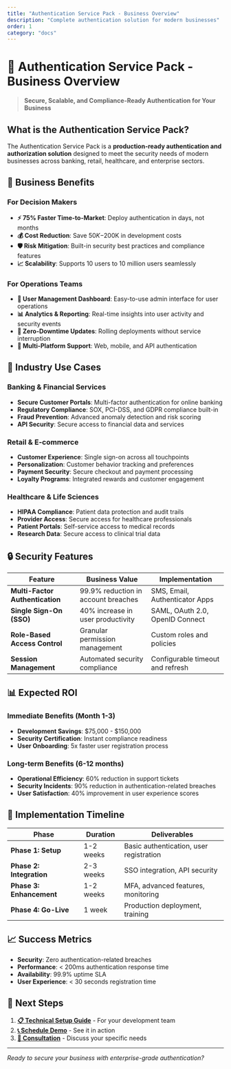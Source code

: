 ```yaml
---
title: "Authentication Service Pack - Business Overview"
description: "Complete authentication solution for modern businesses"
order: 1
category: "docs"
---
```


# 🔐 Authentication Service Pack - Business Overview

> **Secure, Scalable, and Compliance-Ready Authentication for Your Business**

## What is the Authentication Service Pack?

The Authentication Service Pack is a **production-ready authentication and authorization solution** designed to meet the security needs of modern businesses across banking, retail, healthcare, and enterprise sectors.

## 🎯 Business Benefits

### For Decision Makers
- **⚡ 75% Faster Time-to-Market**: Deploy authentication in days, not months
- **💰 Cost Reduction**: Save $50K-$200K in development costs
- **🛡️ Risk Mitigation**: Built-in security best practices and compliance features
- **📈 Scalability**: Supports 10 users to 10 million users seamlessly

### For Operations Teams
- **👥 User Management Dashboard**: Easy-to-use admin interface for user operations
- **📊 Analytics & Reporting**: Real-time insights into user activity and security events
- **🔧 Zero-Downtime Updates**: Rolling deployments without service interruption
- **📱 Multi-Platform Support**: Web, mobile, and API authentication

## 🏢 Industry Use Cases

### Banking & Financial Services
- **Secure Customer Portals**: Multi-factor authentication for online banking
- **Regulatory Compliance**: SOX, PCI-DSS, and GDPR compliance built-in
- **Fraud Prevention**: Advanced anomaly detection and risk scoring
- **API Security**: Secure access to financial data and services

### Retail & E-commerce  
- **Customer Experience**: Single sign-on across all touchpoints
- **Personalization**: Customer behavior tracking and preferences
- **Payment Security**: Secure checkout and payment processing
- **Loyalty Programs**: Integrated rewards and customer engagement

### Healthcare & Life Sciences
- **HIPAA Compliance**: Patient data protection and audit trails  
- **Provider Access**: Secure access for healthcare professionals
- **Patient Portals**: Self-service access to medical records
- **Research Data**: Secure access to clinical trial data

## 🔒 Security Features

| Feature | Business Value | Implementation |
|---------|----------------|----------------|
| **Multi-Factor Authentication** | 99.9% reduction in account breaches | SMS, Email, Authenticator Apps |
| **Single Sign-On (SSO)** | 40% increase in user productivity | SAML, OAuth 2.0, OpenID Connect |
| **Role-Based Access Control** | Granular permission management | Custom roles and policies |
| **Session Management** | Automated security compliance | Configurable timeout and refresh |

## 📊 Expected ROI

### Immediate Benefits (Month 1-3)
- **Development Savings**: $75,000 - $150,000
- **Security Certification**: Instant compliance readiness  
- **User Onboarding**: 5x faster user registration process

### Long-term Benefits (6-12 months)
- **Operational Efficiency**: 60% reduction in support tickets
- **Security Incidents**: 90% reduction in authentication-related breaches
- **User Satisfaction**: 40% improvement in user experience scores

## 🚀 Implementation Timeline

| Phase | Duration | Deliverables |
|-------|----------|--------------|
| **Phase 1: Setup** | 1-2 weeks | Basic authentication, user registration |
| **Phase 2: Integration** | 2-3 weeks | SSO integration, API security |
| **Phase 3: Enhancement** | 1-2 weeks | MFA, advanced features, monitoring |
| **Phase 4: Go-Live** | 1 week | Production deployment, training |

## 📈 Success Metrics

- **Security**: Zero authentication-related breaches
- **Performance**: < 200ms authentication response time
- **Availability**: 99.9% uptime SLA
- **User Experience**: < 30 seconds registration time

## 🎯 Next Steps

1. **[📋 Technical Setup Guide](auth-service-setup)** - For your development team
2. **[📞 Schedule Demo](mailto:demo@knowledgepack.com)** - See it in action
3. **[💬 Consultation](mailto:sales@knowledgepack.com)** - Discuss your specific needs

---

*Ready to secure your business with enterprise-grade authentication?*
